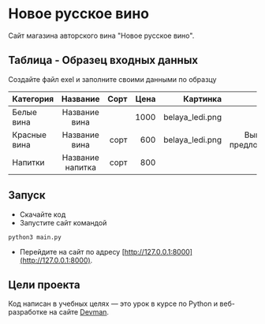 # Новое русское вино

Сайт магазина авторского вина "Новое русское вино".

## Таблица - Образец входных данных
Создайте файл exel и заполните своими данными по образцу 

| Категория    |     Название     |     Сорт | Цена   |       Картинка  |         Акция        |
|--------------|:----------------:|---------:|-------:|----------------:|---------------------:|
| Белые вина   |  Название вина   |          |   1000 | belaya_ledi.png |                      |
| Красные вина |  Название вина   |     сорт |    600 | belaya_ledi.png | Выгодное предложение |
| Напитки      | Название напитка |     сорт |    800 |                 |                      |

## Запуск

- Скачайте код
- Запустите сайт командой 

```python3 main.py```


- Перейдите на сайт по адресу [http://127.0.0.1:8000](http://127.0.0.1:8000).

## Цели проекта

Код написан в учебных целях — это урок в курсе по Python 
и веб-разработке на сайте [Devman](https://dvmn.org).
